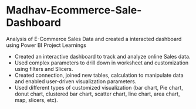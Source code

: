 # Madhav-Ecommerce-Sale-Dashboard
Analysis of E-Commerce Sales Data and created a interacted dashboard using Power BI
Project Learnings
- Created an interactive dashboard to track and analyze online Sales data.
- Used complex parameters to drill down in worksheet and customization using filters and Slicers.
- Created connection, joined new tables, calculation to manipulate data and enabled user-driven visualization parameters.
- Used different types of customized visualization (bar chart, Pie chart, donut chart, clustered bar chart, scatter chart, line chart, area chart, map, slicers, etc).
